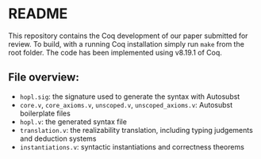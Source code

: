 # README

This repository contains the Coq development of our paper submitted for review. To build, with a running Coq installation simply run `make` from the root folder. The code has been implemented using v8.19.1 of Coq.

## File overview:

- `hopl.sig`: the signature used to generate the syntax with Autosubst
- `core.v`, `core_axioms.v`, `unscoped.v`, `unscoped_axioms.v`: Autosubst boilerplate files
- `hopl.v`: the generated syntax file
- `translation.v`: the realizability translation, including typing judgements and deduction systems
- `instantiations.v`: syntactic instantiations and correctness theorems